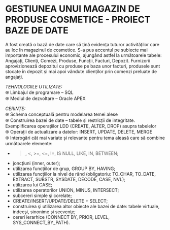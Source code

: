 # GESTIUNEA UNUI MAGAZIN DE PRODUSE COSMETICE - PROIECT BAZE DE DATE

A fost creată o bază de date care să țină evidența tuturor activităților care au loc în magazinul de cosmetice. S-a pus accentul pe subiecte mai importante ale procesului economic, ajungând astfel la următoarele tabele: Angajați, Clienți, Comezi, Produse, Funcții, Facturi, Depozit.
Furnizorii aprovizionează depozitul cu produse pe baza unor facturi, produsele sunt stocate în depozit și mai apoi vândute clienților prin comenzi preluate de angajați.


*TEHNOLOGIILE UTILIZATE:* <br />
֍ Limbajul de programare – SQL <br />
֍ Mediul de dezvoltare – Oracle APEX <br />

*CERINȚE:* <br />
֍ Schema conceptuală pentru modelarea temei alese <br />
֍ Construirea bazei de date – tabele și restricții de integritate. Exemplificarea operațiilor LDD (CREATE, ALTER, DROP) asupra tabelelor <br />
֍ Operații de actualizare a datelor: INSERT, UPDATE, DELETE, MERGE <br />
֍ Interogări cât mai variate și relevante pentru tema aleasă care să combine următoarele elemente: <br />
+ >, <, >=, <=, !=, IS NULL, LIKE, IN, BETWEEN; <br />
+ joncţiuni (inner, outer); <br />
+ utilizarea funcțiilor de grup, GROUP BY, HAVING; <br />
+ utilizarea funcțiilor la nivel de rând (obligatoriu: TO_CHAR, TO_DATE, EXTRACT, SUBSTR, SYSDATE, DECODE, CASE, NVL); <br />
+ utilizarea lui CASE; <br />
+ utilizarea operatorilor UNION, MINUS, INTERSECT; <br />
+ subcereri simple şi corelate; <br />
+ CREATE/INSERT/UPDATE/DELETE + SELECT; <br />
+ construirea şi utilizarea altor obiecte ale bazei de date: tabele virtuale, indecşi, sinonime şi secvenţe; <br />
+ cereri ierarhice (CONNECT BY, PRIOR, LEVEL, SYS_CONNECT_BY_PATH). <br />
